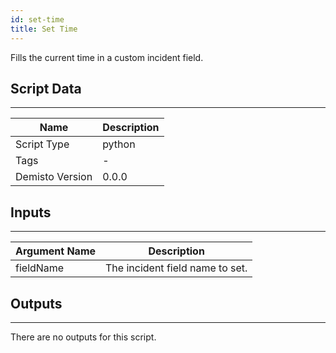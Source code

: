 ```yaml
---
id: set-time
title: Set Time
---
```


Fills the current time in a custom incident field.

## Script Data
---

| **Name** | **Description** |
| --- | --- |
| Script Type | python |
| Tags | - |
| Demisto Version | 0.0.0 |

## Inputs
---

| **Argument Name** | **Description** |
| --- | --- |
| fieldName | The incident field name to set. |

## Outputs
---
There are no outputs for this script.
